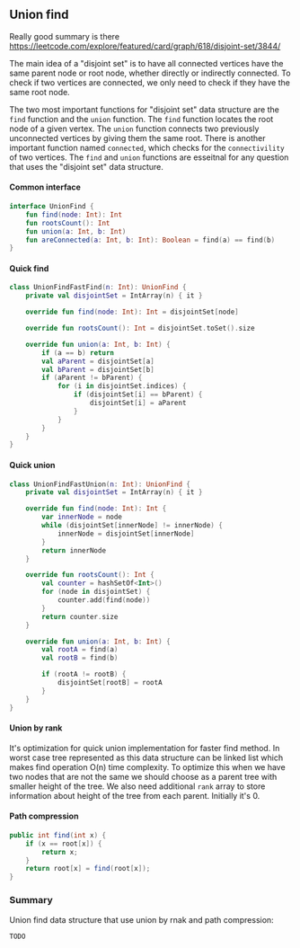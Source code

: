## Union find

Really good summary is there https://leetcode.com/explore/featured/card/graph/618/disjoint-set/3844/

The main idea of a "disjoint set" is to have all connected vertices have the same parent node or root node, whether directly or indirectly connected. To check if two vertices are connected, we only need to check if they have the same root node.

The two most important functions for "disjoint set" data structure are the `find` function and the `union` function. The `find` function locates the root node of a given vertex. The `union` function connects two previously unconnected vertices by giving them the same root. There is another important function named `connected`, which checks for the `connectivility` of two vertices. The `find` and `union` functions are esseitnal for any question that uses the "disjoint set" data structure.

#### Common interface
```kotlin
interface UnionFind {
    fun find(node: Int): Int
    fun rootsCount(): Int
    fun union(a: Int, b: Int)
    fun areConnected(a: Int, b: Int): Boolean = find(a) == find(b)
}
```

#### Quick find
```kotlin
class UnionFindFastFind(n: Int): UnionFind {
    private val disjointSet = IntArray(n) { it }

    override fun find(node: Int): Int = disjointSet[node]

    override fun rootsCount(): Int = disjointSet.toSet().size

    override fun union(a: Int, b: Int) {
        if (a == b) return
        val aParent = disjointSet[a]
        val bParent = disjointSet[b]
        if (aParent != bParent) {
            for (i in disjointSet.indices) {
                if (disjointSet[i] == bParent) {
                    disjointSet[i] = aParent
                }
            }
        }
    }
}
```

#### Quick union
```kotlin
class UnionFindFastUnion(n: Int): UnionFind {
    private val disjointSet = IntArray(n) { it }

    override fun find(node: Int): Int {
        var innerNode = node
        while (disjointSet[innerNode] != innerNode) {
            innerNode = disjointSet[innerNode]
        }
        return innerNode
    }

    override fun rootsCount(): Int {
        val counter = hashSetOf<Int>()
        for (node in disjointSet) {
            counter.add(find(node))
        }
        return counter.size
    }

    override fun union(a: Int, b: Int) {
        val rootA = find(a)
        val rootB = find(b)

        if (rootA != rootB) {
            disjointSet[rootB] = rootA
        }
    }
}
```

#### Union by rank
It's optimization for quick union implementation for faster find method. In worst case tree represented as this data structure can be linked list which makes find operation O(n) time complexity. To optimize this when we have two nodes that are not the same we should choose as a parent tree with smaller height of the tree. We also need additional `rank` array to store information about height of the tree from each parent. Initially it's 0.


#### Path compression
```java
public int find(int x) {
    if (x == root[x]) {
        return x;
    }
    return root[x] = find(root[x]);
}
```

### Summary
Union find data structure that use union by rnak and path compression:
```kotlin
TODO
```
